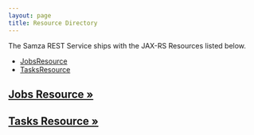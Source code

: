 ```yaml
---
layout: page
title: Resource Directory
---
```

<!--
   Licensed to the Apache Software Foundation (ASF) under one or more
   contributor license agreements.  See the NOTICE file distributed with
   this work for additional information regarding copyright ownership.
   The ASF licenses this file to You under the Apache License, Version 2.0
   (the "License"); you may not use this file except in compliance with
   the License.  You may obtain a copy of the License at

       http://www.apache.org/licenses/LICENSE-2.0

   Unless required by applicable law or agreed to in writing, software
   distributed under the License is distributed on an "AS IS" BASIS,
   WITHOUT WARRANTIES OR CONDITIONS OF ANY KIND, either express or implied.
   See the License for the specific language governing permissions and
   limitations under the License.
-->

The Samza REST Service ships with the JAX-RS Resources listed below.

- [JobsResource](resources/jobs.html)
- [TasksResource](resources/tasks.html)

## [Jobs Resource &raquo;](resources/jobs.html)
## [Tasks Resource &raquo;](resources/tasks.html)
